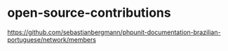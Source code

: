 # open-source-contributions

https://github.com/sebastianbergmann/phpunit-documentation-brazilian-portuguese/network/members
